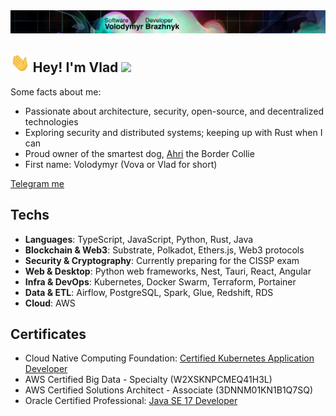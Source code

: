 <img src="https://raw.githubusercontent.com/vovacha/vovacha/master/banner.png" alt="Banner about Volodymyr Brazhnyk">

## <img src="https://raw.githubusercontent.com/ABSphreak/ABSphreak/master/gifs/Hi.gif" height="30px"> Hey! I'm Vlad  <img height="30px" src="https://emojis.slackmojis.com/emojis/images/1531849430/4246/blob-sunglasses.gif?1531849430">
Some facts about me:
- Passionate about architecture, security, open-source, and decentralized technologies
- Exploring security and distributed systems; keeping up with Rust when I can
- Proud owner of the smartest dog, [Ahri](https://www.instagram.com/ahristales/) the Border Collie
- First name: Volodymyr (Vova or Vlad for short)

[Telegram me](https://telegram.me/vovacha)

## Techs
- **Languages**: TypeScript, JavaScript, Python, Rust, Java
- **Blockchain & Web3**: Substrate, Polkadot, Ethers.js, Web3 protocols
- **Security & Cryptography**: Currently preparing for the CISSP exam
- **Web & Desktop**: Python web frameworks, Nest, Tauri, React, Angular
- **Infra & DevOps**: Kubernetes, Docker Swarm, Terraform, Portainer
- **Data & ETL**: Airflow, PostgreSQL, Spark, Glue, Redshift, RDS
- **Cloud**: AWS

## Certificates
- Cloud Native Computing Foundation: [Certified Kubernetes Application Developer](https://ti-user-certificates.s3.amazonaws.com/e0df7fbf-a057-42af-8a1f-590912be5460/8c5e0272-2e2f-4c8b-862f-403dee2fd4a3-volodymyr-brazhnyk-8c42c73a-a600-4a96-be0e-9d3dc11da6d6-certificate.pdf)
- AWS Certified Big Data - Specialty (W2XSKNPCMEQ41H3L)
- AWS Certified Solutions Architect - Associate (3DNNM01KN1B1Q7SQ)
- Oracle Certified Professional: [Java SE 17 Developer](https://catalog-education.oracle.com/pls/certview/sharebadge?id=FA07B7C0D0A924EBA90E0961061631E25489ED6FCB48A3DFAD2319E7C60CB26E)
